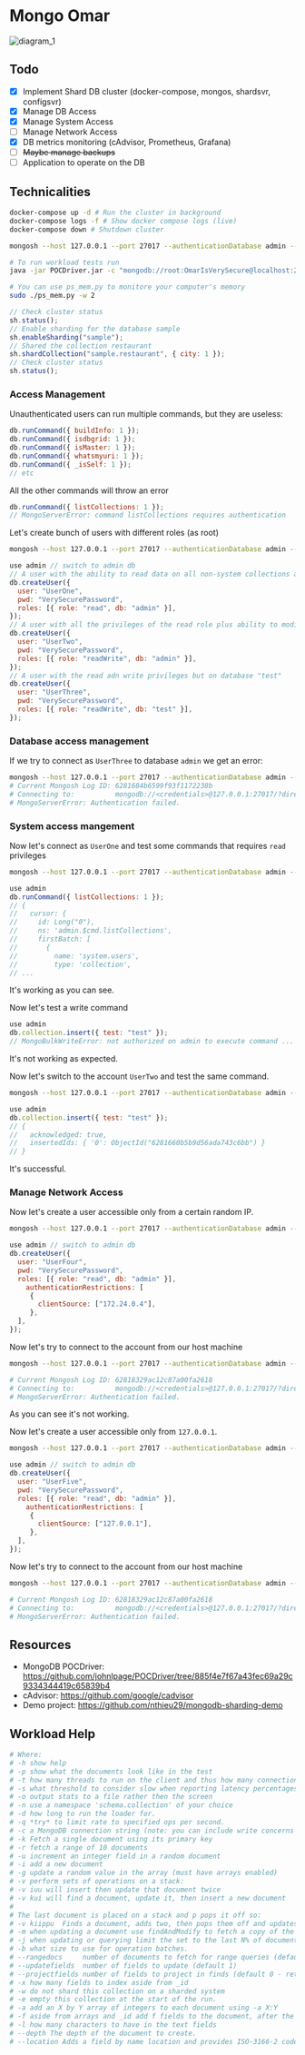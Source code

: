 # Mongo Omar

![diagram_1](./diagram_1.png)

## Todo

- [x] Implement Shard DB cluster (docker-compose, mongos, shardsvr, configsvr)
- [x] Manage DB Access
- [x] Manage System Access
- [ ] Manage Network Access
- [x] DB metrics monitoring (cAdvisor, Prometheus, Grafana)
- [ ] ~~Maybe manage backups~~
- [ ] Application to operate on the DB

## Technicalities

```sh
docker-compose up -d # Run the cluster in background
docker-compose logs -f # Show docker compose logs (live)
docker-compose down # Shutdown cluster

mongosh --host 127.0.0.1 --port 27017 --authenticationDatabase admin --username root --password OmarIsVerySecure # Connect to mongodb master as root

# To run workload tests run
java -jar POCDriver.jar -c "mongodb://root:OmarIsVerySecure@localhost:27017" -d 100

# You can use ps_mem.py to monitore your computer's memory
sudo ./ps_mem.py -w 2
```

```js
// Check cluster status
sh.status();
// Enable sharding for the database sample
sh.enableSharding("sample");
// Shared the collection restaurant
sh.shardCollection("sample.restaurant", { city: 1 });
// Check cluster status
sh.status();
```

### Access Management

Unauthenticated users can run multiple commands, but they are useless:

```js
db.runCommand({ buildInfo: 1 });
db.runCommand({ isdbgrid: 1 });
db.runCommand({ isMaster: 1 });
db.runCommand({ whatsmyuri: 1 });
db.runCommand({ _isSelf: 1 });
// etc
```

All the other commands will throw an error

```js
db.runCommand({ listCollections: 1 });
// MongoServerError: command listCollections requires authentication
```

Let's create bunch of users with different roles (as root)

```sh
mongosh --host 127.0.0.1 --port 27017 --authenticationDatabase admin --username root --password OmarIsVerySecure # Connect to mongodb master as root
```

```js
use admin // switch to admin db
// A user with the ability to read data on all non-system collections and the system.js collection.
db.createUser({
  user: "UserOne",
  pwd: "VerySecurePassword",
  roles: [{ role: "read", db: "admin" }],
});
// A user with all the privileges of the read role plus ability to modify data on all non-system collections and the system.js collection.
db.createUser({
  user: "UserTwo",
  pwd: "VerySecurePassword",
  roles: [{ role: "readWrite", db: "admin" }],
});
// A user with the read adn write privileges but on database "test"
db.createUser({
  user: "UserThree",
  pwd: "VerySecurePassword",
  roles: [{ role: "readWrite", db: "test" }],
});
```

### Database access management

If we try to connect as `UserThree` to database `admin` we get an error:

```sh
mongosh --host 127.0.0.1 --port 27017 --authenticationDatabase admin --username UserThree --password VerySecurePassword # Connect to mongodb master as UserTwo
# Current Mongosh Log ID: 6281684b6599f93f1172238b
# Connecting to:          mongodb://<credentials>@127.0.0.1:27017/?directConnection=true&serverSelectionTimeoutMS=2000&authSource=admin&appName=mongosh+1.4.1
# MongoServerError: Authentication failed.
```

### System access mangement

Now let's connect as `UserOne` and test some commands that requires `read` privileges

```sh
mongosh --host 127.0.0.1 --port 27017 --authenticationDatabase admin --username UserOne --password VerySecurePassword # Connect to mongodb master as UserOne
```

```js
use admin
db.runCommand({ listCollections: 1 });
// {
//   cursor: {
//     id: Long("0"),
//     ns: 'admin.$cmd.listCollections',
//     firstBatch: [
//       {
//         name: 'system.users',
//         type: 'collection',
// ...
```

It's working as you can see.

Now let's test a write command

```js
use admin
db.collection.insert({ test: "test" });
// MongoBulkWriteError: not authorized on admin to execute command ...
```

It's not working as expected.

Now let's switch to the account `UserTwo` and test the same command.

```sh
mongosh --host 127.0.0.1 --port 27017 --authenticationDatabase admin --username UserTwo --password VerySecurePassword # Connect to mongodb master as UserTwo
```

```js
use admin
db.collection.insert({ test: "test" });
// {
//   acknowledged: true,
//   insertedIds: { '0': ObjectId("6281660b5b9d56ada743c6bb") }
// }
```

It's successful.

### Manage Network Access

Now let's create a user accessible only from a certain random IP.

```sh
mongosh --host 127.0.0.1 --port 27017 --authenticationDatabase admin --username root --password OmarIsVerySecure # Connect to mongodb master as root
```

```js
use admin // switch to admin db
db.createUser({
  user: "UserFour",
  pwd: "VerySecurePassword",
  roles: [{ role: "read", db: "admin" }],
    authenticationRestrictions: [
     {
       clientSource: ["172.24.0.4"],
     },
  ],
});
```

Now let's try to connect to the account from our host machine

```sh
mongosh --host 127.0.0.1 --port 27017 --authenticationDatabase admin --username UserFour --password VerySecurePassword

# Current Mongosh Log ID: 62818329ac12c87a00fa2618
# Connecting to:          mongodb://<credentials>@127.0.0.1:27017/?directConnection=true&serverSelectionTimeoutMS=2000&authSource=admin&appName=mongosh+1.4.1
# MongoServerError: Authentication failed.
```

As you can see it's not working.

Now let's create a user accessible only from `127.0.0.1`.

```sh
mongosh --host 127.0.0.1 --port 27017 --authenticationDatabase admin --username root --password OmarIsVerySecure # Connect to mongodb master as root
```

```js
use admin // switch to admin db
db.createUser({
  user: "UserFive",
  pwd: "VerySecurePassword",
  roles: [{ role: "read", db: "admin" }],
    authenticationRestrictions: [
     {
       clientSource: ["127.0.0.1"],
     },
  ],
});
```

Now let's try to connect to the account from our host machine

```sh
mongosh --host 127.0.0.1 --port 27017 --authenticationDatabase admin --username UserFive --password VerySecurePassword

# Current Mongosh Log ID: 62818329ac12c87a00fa2618
# Connecting to:          mongodb://<credentials>@127.0.0.1:27017/?directConnection=true&serverSelectionTimeoutMS=2000&authSource=admin&appName=mongosh+1.4.1
# MongoServerError: Authentication failed.
```

## Resources

- MongoDB POCDriver: https://github.com/johnlpage/POCDriver/tree/885f4e7f67a43fec69a29c9334344419c65839b4
- cAdvisor: https://github.com/google/cadvisor
- Demo project: https://github.com/nthieu29/mongodb-sharding-demo

## Workload Help

```sh
# Where:
# -h show help
# -p show what the documents look like in the test
# -t how many threads to run on the client and thus how many connections.
# -s what threshold to consider slow when reporting latency percentages in ms
# -o output stats to a file rather then the screen
# -n use a namespace 'schema.collection' of your choice
# -d how long to run the loader for.
# -q *try* to limit rate to specified ops per second.
# -c a MongoDB connection string (note: you can include write concerns and thread pool size info in this)
# -k Fetch a single document using its primary key
# -r fetch a range of 10 documents
# -u increment an integer field in a random document
# -i add a new document
# -g update a random value in the array (must have arrays enabled)
# -v perform sets of operations on a stack:
# -v iuu will insert then update that document twice
# -v kui will find a document, update it, then insert a new document
#
# The last document is placed on a stack and p pops it off so:
# -v kiippu  Finds a document, adds two, then pops them off and updates the original document found.
# -m when updating a document use findAndModify to fetch a copy of the new incremented value
# -j when updating or querying limit the set to the last N% of documents added
# -b what size to use for operation batches.
# --rangedocs     number of documents to fetch for range queries (default 10)
# --updatefields  number of fields to update (default 1)
# --projectfields number of fields to project in finds (default 0 - return full document)
# -x how many fields to index aside from _id
# -w do not shard this collection on a sharded system
# -e empty this collection at the start of the run.
# -a add an X by Y array of integers to each document using -a X:Y
# -f aside from arrays and _id add f fields to the document, after the first 3 every third is an integer, every fifth a date, the rest are text.
# -l how many characters to have in the text fields
# --depth The depth of the document to create.
# --location Adds a field by name location and provides ISO-3166-2 code. One can provide "random" to fill the field with random values. This field is required for zone sharding with Atlas.
```
